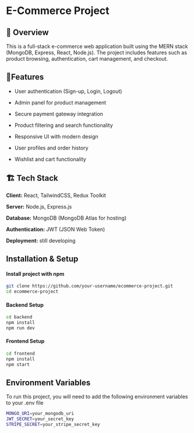 
# E-Commerce Project

## 🛒 Overview

This is a full-stack e-commerce web application built using the MERN stack (MongoDB, Express, React, Node.js). The project includes features such as product browsing, authentication, cart management, and checkout.


## 🚀Features

- User authentication (Sign-up, Login, Logout)

- Admin panel for product management

- Secure payment gateway integration

- Product filtering and search functionality

- Responsive UI with modern design

- User profiles and order history

- Wishlist and cart functionality
## 🏗️ Tech Stack

**Client:** React, TailwindCSS, Redux Toolkit

**Server:**  Node.js, Express.js

**Database:** MongoDB (MongoDB Atlas for hosting)

**Authentication:** JWT (JSON Web Token)

**Deployment:** still developing 
## Installation & Setup

#### Install project with npm

```bash
git clone https://github.com/your-username/ecommerce-project.git
cd ecommerce-project
```
#### Backend Setup
```bash 
cd backend
npm install
npm run dev
```
#### Frontend Setup
```bash 
cd frontend
npm install
npm start
```
## Environment Variables

To run this project, you will need to add the following environment variables to your .env file

```bash 
MONGO_URI=your_mongodb_uri
JWT_SECRET=your_secret_key
STRIPE_SECRET=your_stripe_secret_key
```

